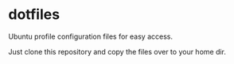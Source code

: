 dotfiles
========

Ubuntu profile configuration files for easy access.

Just clone this repository and copy the files over to your home dir.
